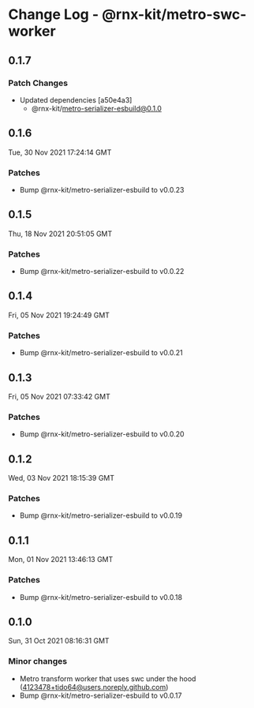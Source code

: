 # Change Log - @rnx-kit/metro-swc-worker

## 0.1.7

### Patch Changes

- Updated dependencies [a50e4a3]
  - @rnx-kit/metro-serializer-esbuild@0.1.0

## 0.1.6

Tue, 30 Nov 2021 17:24:14 GMT

### Patches

- Bump @rnx-kit/metro-serializer-esbuild to v0.0.23

## 0.1.5

Thu, 18 Nov 2021 20:51:05 GMT

### Patches

- Bump @rnx-kit/metro-serializer-esbuild to v0.0.22

## 0.1.4

Fri, 05 Nov 2021 19:24:49 GMT

### Patches

- Bump @rnx-kit/metro-serializer-esbuild to v0.0.21

## 0.1.3

Fri, 05 Nov 2021 07:33:42 GMT

### Patches

- Bump @rnx-kit/metro-serializer-esbuild to v0.0.20

## 0.1.2

Wed, 03 Nov 2021 18:15:39 GMT

### Patches

- Bump @rnx-kit/metro-serializer-esbuild to v0.0.19

## 0.1.1

Mon, 01 Nov 2021 13:46:13 GMT

### Patches

- Bump @rnx-kit/metro-serializer-esbuild to v0.0.18

## 0.1.0

Sun, 31 Oct 2021 08:16:31 GMT

### Minor changes

- Metro transform worker that uses swc under the hood (4123478+tido64@users.noreply.github.com)
- Bump @rnx-kit/metro-serializer-esbuild to v0.0.17
